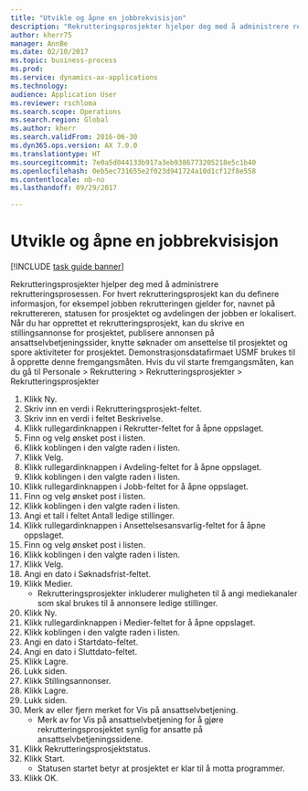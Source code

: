 ```yaml
--- 
title: "Utvikle og åpne en jobbrekvisisjon"
description: "Rekrutteringsprosjekter hjelper deg med å administrere rekrutteringsprosessen."
author: kherr75
manager: AnnBe
ms.date: 02/10/2017
ms.topic: business-process
ms.prod: 
ms.service: dynamics-ax-applications
ms.technology: 
audience: Application User
ms.reviewer: rschloma
ms.search.scope: Operations
ms.search.region: Global
ms.author: kherr
ms.search.validFrom: 2016-06-30
ms.dyn365.ops.version: AX 7.0.0
ms.translationtype: HT
ms.sourcegitcommit: 7e0a5d044133b917a3eb9386773205218e5c1b40
ms.openlocfilehash: 0eb5ec731655e2f023d941724a10d1cf12f8e558
ms.contentlocale: nb-no
ms.lasthandoff: 09/29/2017

---
```

# <a name="develop-and-open-a-job-requisition"></a>Utvikle og åpne en jobbrekvisisjon

[!INCLUDE [task guide banner](../../includes/task-guide-banner.md)]

Rekrutteringsprosjekter hjelper deg med å administrere rekrutteringsprosessen. For hvert rekrutteringsprosjekt kan du definere informasjon, for eksempel jobben rekrutteringen gjelder for, navnet på rekruttereren, statusen for prosjektet og avdelingen der jobben er lokalisert. Når du har opprettet et rekrutteringsprosjekt, kan du skrive en stillingsannonse for prosjektet, publisere annonsen på ansattselvbetjeningssider, knytte søknader om ansettelse til prosjektet og spore aktiviteter for prosjektet. Demonstrasjonsdatafirmaet USMF brukes til å opprette denne fremgangsmåten. Hvis du vil starte fremgangsmåten, kan du gå til Personale > Rekruttering > Rekrutteringsprosjekter > Rekrutteringsprosjekter

1. Klikk Ny.
2. Skriv inn en verdi i Rekrutteringsprosjekt-feltet.
3. Skriv inn en verdi i feltet Beskrivelse.
4. Klikk rullegardinknappen i Rekrutter-feltet for å åpne oppslaget.
5. Finn og velg ønsket post i listen.
6. Klikk koblingen i den valgte raden i listen.
7. Klikk Velg.
8. Klikk rullegardinknappen i Avdeling-feltet for å åpne oppslaget.
9. Klikk koblingen i den valgte raden i listen.
10. Klikk rullegardinknappen i Jobb-feltet for å åpne oppslaget.
11. Finn og velg ønsket post i listen.
12. Klikk koblingen i den valgte raden i listen.
13. Angi et tall i feltet Antall ledige stillinger.
14. Klikk rullegardinknappen i Ansettelsesansvarlig-feltet for å åpne oppslaget.
15. Finn og velg ønsket post i listen.
16. Klikk koblingen i den valgte raden i listen.
17. Klikk Velg.
18. Angi en dato i Søknadsfrist-feltet.
19. Klikk Medier.
    * Rekrutteringsprosjekter inkluderer muligheten til å angi mediekanaler som skal brukes til å annonsere ledige stillinger.  
20. Klikk Ny.
21. Klikk rullegardinknappen i Medier-feltet for å åpne oppslaget.
22. Klikk koblingen i den valgte raden i listen.
23. Angi en dato i Startdato-feltet.
24. Angi en dato i Sluttdato-feltet.
25. Klikk Lagre.
26. Lukk siden.
27. Klikk Stillingsannonser.
28. Klikk Lagre.
29. Lukk siden.
30. Merk av eller fjern merket for Vis på ansattselvbetjening.
    * Merk av for Vis på ansattselvbetjening for å gjøre rekrutteringsprosjektet synlig for ansatte på ansattselvbetjeningssidene.  
31. Klikk Rekrutteringsprosjektstatus.
32. Klikk Start.
    * Statusen startet betyr at prosjektet er klar til å motta programmer.  
33. Klikk OK.


